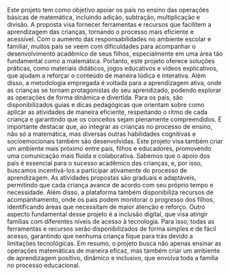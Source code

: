 Este projeto tem como objetivo apoiar os pais no ensino das operações básicas de matemática, incluindo adição, subtração, multiplicação e divisão. A proposta visa fornecer ferramentas e recursos que facilitem a aprendizagem das crianças, tornando o processo mais eficiente e acessível. Com o aumento das responsabilidades no ambiente escolar e familiar, muitos pais se veem com dificuldades para acompanhar o desenvolvimento acadêmico de seus filhos, especialmente em uma área tão fundamental como a matemática. Portanto, este projeto oferece soluções práticas, como materiais didáticos, jogos educativos e vídeos explicativos, que ajudam a reforçar o conteúdo de maneira lúdica e interativa.
Além disso, a metodologia empregada é voltada para a aprendizagem ativa, onde as crianças se tornam protagonistas do seu aprendizado, podendo explorar as operações de forma dinâmica e divertida. Para os pais, são disponibilizados guias e dicas pedagógicas que orientam sobre como aplicar as atividades de maneira eficiente, respeitando o ritmo de cada criança e garantindo que os conceitos sejam plenamente compreendidos. É importante destacar que, ao integrar as crianças no processo de ensino, não só a matemática, mas diversas outras habilidades cognitivas e socioemocionais também são desenvolvidas.
Este projeto visa também criar um ambiente mais próximo entre pais, filhos e educadores, promovendo uma comunicação mais fluida e colaborativa. Sabemos que o apoio dos pais é essencial para o sucesso acadêmico das crianças, e, por isso, buscamos incentivá-los a participar ativamente do processo de aprendizagem. As atividades propostas são graduais e adaptáveis, permitindo que cada criança avance de acordo com seu próprio tempo e necessidade. Além disso, a plataforma também disponibiliza recursos de acompanhamento, onde os pais podem monitorar o progresso dos filhos, identificando áreas que necessitam de maior atenção e reforço.
Outro aspecto fundamental desse projeto é a inclusão digital, que visa atingir famílias com diferentes níveis de acesso à tecnologia. Para isso, todas as ferramentas e recursos serão disponibilizados de forma simples e de fácil acesso, garantindo que nenhuma criança fique para trás devido a limitações tecnológicas. Em resumo, o projeto busca não apenas ensinar as operações matemáticas de maneira eficaz, mas também criar um ambiente de aprendizagem positivo, dinâmico e inclusivo, que envolva toda a família no processo educacional.



